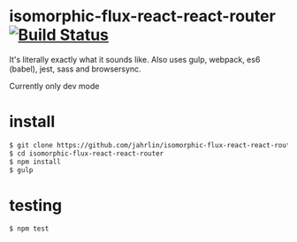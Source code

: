 # isomorphic-flux-react-react-router [![Build Status](https://travis-ci.org/jahrlin/visual-regression-testing.svg?branch=master)](https://travis-ci.org/jahrlin/visual-regression-testing)
It's literally exactly what it sounds like. 
Also uses gulp, webpack, es6 (babel), jest, sass and browsersync.

Currently only dev mode

# install
```bash
$ git clone https://github.com/jahrlin/isomorphic-flux-react-react-router.git
$ cd isomorphic-flux-react-react-router
$ npm install
$ gulp
```

# testing
```bash
$ npm test
```
